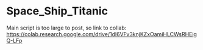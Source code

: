 # Space_Ship_Titanic

Main script is too large to post, so link to collab: https://colab.research.google.com/drive/1dl6VFv3knjKZxOamiHLCWsRHEigQ-LFp
